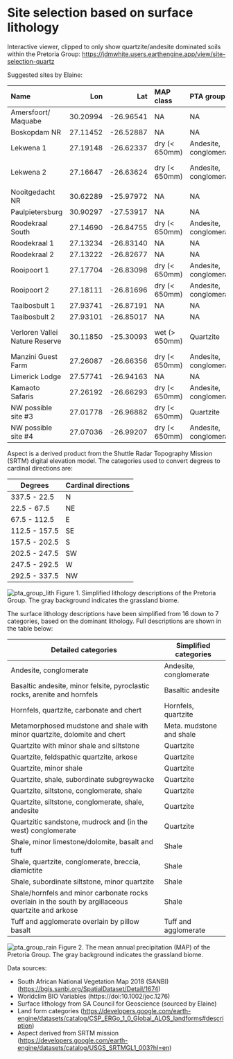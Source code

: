 # Site selection based on surface lithology
Interactive viewer, clipped to only show quartzite/andesite dominated soils within the Pretoria Group: https://jdmwhite.users.earthengine.app/view/site-selection-quartz

Suggested sites by Elaine:

|Name                           |      Lon|       Lat|MAP class     |PTA group              |Landforms          |Aspect | Sand %|
|:------------------------------|--------:|---------:|:-------------|:----------------------|:------------------|:------|------:|
|Amersfoort/ Maquabe            | 30.20994| -26.96541|NA            |NA                     |NA                 |NA     |     NA|
|Boskopdam NR                   | 27.11452| -26.52887|NA            |NA                     |NA                 |NA     |     NA|
|Lekwena 1                      | 27.19148| -26.62337|dry (< 650mm) |Andesite, conglomerate |Lower slope (flat) |E      |     63|
|Lekwena 2                      | 27.16647| -26.63624|dry (< 650mm) |Andesite, conglomerate |Lower slope (warm) |SW     |     63|
|Nooitgedacht NR                | 30.62289| -25.97972|NA            |NA                     |NA                 |NA     |     NA|
|Paulpietersburg                | 30.90297| -27.53917|NA            |NA                     |NA                 |NA     |     NA|
|Roodekraal South               | 27.14690| -26.84755|dry (< 650mm) |Andesite, conglomerate |Lower slope (flat) |NW     |     58|
|Roodekraal 1                   | 27.13234| -26.83140|NA            |NA                     |NA                 |NA     |     NA|
|Roodekraal 2                   | 27.13222| -26.82677|NA            |NA                     |NA                 |NA     |     NA|
|Rooipoort 1                    | 27.17704| -26.83098|dry (< 650mm) |Andesite, conglomerate |Lower slope (flat) |W      |     55|
|Rooipoort 2                    | 27.18111| -26.81696|dry (< 650mm) |Andesite, conglomerate |Lower slope (flat) |S      |     52|
|Taaibosbult 1                  | 27.93741| -26.87191|NA            |NA                     |NA                 |NA     |     NA|
|Taaibosbult 2                  | 27.93101| -26.85017|NA            |NA                     |NA                 |NA     |     NA|
|Verloren Vallei Nature Reserve | 30.11850| -25.30093|wet (> 650mm) |Quartzite              |Upper slope (warm) |S      |     44|
|Manzini Guest Farm             | 27.26087| -26.66356|dry (< 650mm) |Andesite, conglomerate |Upper slope (flat) |N      |     63|
|Limerick Lodge                 | 27.57741| -26.94163|NA            |NA                     |NA                 |NA     |     NA|
|Kamaoto Safaris                | 27.26192| -26.66293|dry (< 650mm) |Andesite, conglomerate |Upper slope (flat) |N      |     63|
|NW possible site #3            | 27.01778| -26.96882|dry (< 650mm) |Quartzite              |Lower slope (flat) |E      |     64|
|NW possible site #4            | 27.07036| -26.99207|dry (< 650mm) |Andesite, conglomerate |Upper slope (flat) |S      |     66|




Aspect is a derived product from the Shuttle Radar Topography Mission (SRTM) digital elevation model. The categories used to convert degrees to cardinal directions are:

| Degrees  | Cardinal directions |
| ------------- | ------------- |
| 337.5 - 22.5 | N  |
| 22.5 - 67.5  | NE |
| 67.5 - 112.5  | E |
| 112.5 - 157.5 | SE  |
| 157.5 - 202.5 | S  |
| 202.5 - 247.5  | SW  |
| 247.5 - 292.5  | W  |
| 292.5 - 337.5  | NW  |

![pta_group_lith](https://user-images.githubusercontent.com/22145011/153000398-0957b9b5-1990-48ee-9beb-8342f2e2b465.png)
Figure 1. Simplified lithology descriptions of the Pretoria Group. The gray background indicates the grassland biome.

The surface lithology descriptions have been simplified from 16 down to 7 categories, based on the dominant lithology. Full descriptions are shown in the table below:

| Detailed categories  | Simplified categories |
| ------------- | ------------- |
| Andesite, conglomerate  | Andesite, conglomerate  |
| Basaltic andesite, minor felsite, pyroclastic rocks, arenite and hornfels  | Basaltic andesite  |
| Hornfels, quartzite, carbonate and chert  | Hornfels, quartzite |
| Metamorphosed mudstone and shale with minor quartzite, dolomite and chert | Meta. mudstone and shale  |
| Quartzite with minor shale and siltstone  | Quartzite  |
| Quartzite, feldspathic quartzite, arkose  | Quartzite  |
| Quartzite, minor shale  | Quartzite  |
| Quartzite, shale, subordinate subgreywacke  | Quartzite  |
| Quartzite, siltstone, conglomerate, shale  | Quartzite  |
| Quartzite, siltstone, conglomerate, shale, andesite  | Quartzite  |
| Quartzitic sandstone, mudrock and (in the west) conglomerate  | Quartzite  |
| Shale, minor limestone/dolomite, basalt and tuff  | Shale  |
| Shale, quartzite, conglomerate, breccia, diamictite  | Shale  |
| Shale, subordinate siltstone, minor quartzite  | Shale  |
| Shale/hornfels and minor carbonate rocks overlain in the south by argillaceous quartzite and arkose | Shale  |
| Tuff and agglomerate overlain by pillow basalt  | Tuff and agglomerate  |

![pta_group_rain](https://user-images.githubusercontent.com/22145011/153000477-c0c8ada2-3f63-453e-83b0-d47dcaddb7a3.png)
Figure 2. The mean annual precipitation (MAP) of the Pretoria Group. The gray background indicates the grassland biome.

Data sources:
- South African National Vegetation Map 2018 (SANBI) (https://bgis.sanbi.org/SpatialDataset/Detail/1674)
- Worldclim BIO Variables (https://doi:10.1002/joc.1276)
- Surface lithology from SA Council for Geoscience (sourced by Elaine)
- Land form categories (https://developers.google.com/earth-engine/datasets/catalog/CSP_ERGo_1_0_Global_ALOS_landforms#description)
- Aspect derived from SRTM mission (https://developers.google.com/earth-engine/datasets/catalog/USGS_SRTMGL1_003?hl=en)
